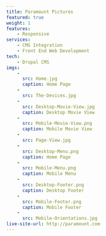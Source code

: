 ```yaml
---
title: Paramount Pictures
featured: true
weight: 1
features:
    - Responsive
services:
    - CMS Integration
    - Front End Web Development
tech:
    - Drupal CMS
imgs:
    - 
      src: Home.jpg
      caption: Home Page
    - 
      src: The-Devices.jpg
    - 
      src: Desktop-Movie-View.jpg
      caption: Desktop Movie View
    - 
      src: Mobile-Movie-View.png
      caption: Mobile Movie View
    - 
      src: Page-View.jpg
    - 
      src: Desktop-Menu.png
      caption: Home Page
    - 
      src: Mobile-Menu.png
      caption: Mobile Menu
    - 
      src: Desktop-Footer.png
      caption: Desktop Footer
    - 
      src: Mobile-Footer.png
      caption: Mobile Footer
    - 
      src: Mobile-Orientations.jpg
live-site-url: http://paramount.com
---
```

